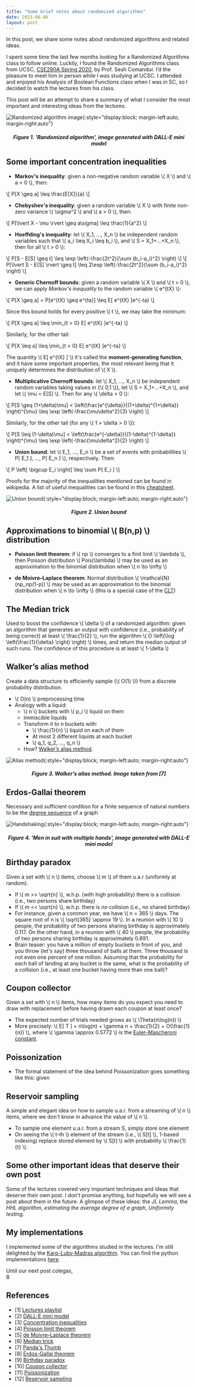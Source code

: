 ```yaml
---
title: "Some brief notes about randomized algorithms"
date: 2023-06-06
layout: post
---
```


In this post, we share some notes about randomized algorithms and related ideas.

<script type="text/javascript" charset="utf-8" src="https://cdn.mathjax.org/mathjax/latest/MathJax.js?config=TeX-AMS-MML_HTMLorMML"></script>

I spent some time the last few months looking for a Randomized Algorithms class to follow online. Luckily, I found the Randomized Algorithms class from UCSC, [CSE290A Spring 2020](https://www.youtube.com/watch?v=sXHr3CDAeWE&list=PLOQjlWvnI0faRpH2oJcyW4CuM5Clt8a2n), by Prof. Sesh Comandur. I’d the pleasure to meet him in person while I was studying at UCSC. I attended and enjoyed his Analysis of Boolean Functions class when I was in SC, so I decided to watch the lectures from his class. 

This post will be an attempt to share a summary of what I consider the most important and interesting ideas from the lectures.

![Randomized algorithm image](/assets/imgs/2023-06-06-post/figure_1_blog_2_craiyon_randomized_algorithm.png){:style="display:block; margin-left:auto; margin-right:auto"}
<h5 align="center"> Figure 1. 'Randomized algorithm', image generated with DALL-E mini model</h5>

## Some important concentration inequalities

- **Markov's inequality**: given a non-negative random variable \\( X \\) and \\( a > 0 \\), then:

\\[ P[X \geq a] \leq \frac{E[X]}{a} \\]

- **Chebyshev's inequality**: given a random variable \\( X \\) with finite non-zero variance \\( \sigma^2 \\) and \\( a > 0 \\), then:

\\[ P[\lvert X - \mu \rvert \geq a\sigma] \leq \frac{1}{a^2} \\]

- **Hoeffding's inequality**: let \\( X_1, ..., X_n \\) be independent random variables such that \\( a_i \leq X_i \leq b_i \\), and \\( S = X_1+...+X_n \\), then for all \\( t > 0 \\):

\\[ P[S - E[S] \geq t] \leq \exp \left(-\frac{2t^2}{\sum (b_i-a_i)^2} \right) \\]
\\[ P[\lvert S - E[S] \rvert \geq t] \leq 2\exp \left(-\frac{2t^2}{\sum (b_i-a_i)^2} \right) \\]

- **Generic Chernoff bounds**: given a random variable \\( X \\) and \\( t > 0 \\), we can apply *Markov's inequality* to the random variable \\( e^{tX} \\):

\\[ P[X \geq a] = P[e^{tX} \geq e^{ta}] \leq E[ e^{tX} ]e^{-ta} \\]

Since this bound holds for every positive \\( t \\), we may take the minimum:

\\[ P[X \geq a] \leq \min_{t > 0} E[ e^{tX} ]e^{-ta} \\]

Similarly, for the other tail:

\\[ P[X \leq a] \leq \min_{t < 0} E[ e^{tX} ]e^{-ta} \\]

The quantity \\( E[ e^{tX} ] \\) it's called the **moment-generating function**, and it have some important properties, the most relevant being that it uniquely determines the distribution of \\( X \\).

- **Multiplicative Chernoff bounds**: let \\( X_1, ..., X_n \\) be independent random variables taking values in {\\( 0,1 \\)}, let \\( S = X_1+...+X_n \\), and let \\( \mu = E[S] \\). Then for any \\( \delta > 0 \\):

\\[ P[S \geq (1+\delta)\mu] < \left(\frac{e^{\delta}}{(1+\delta)^{1+\delta}} \right)^{\mu} \leq \exp \left(-\frac{\mu\delta^2}{3} \right) \\]

Similarly, for the other tail (for any \\( 1 > \delta > 0 \\)):

\\[ P[S \leq (1-\delta)\mu] < \left(\frac{e^{-\delta}}{(1-\delta)^{1-\delta}} \right)^{\mu} \leq \exp \left(-\frac{\mu\delta^2}{2} \right) \\]

- **Union bound**: let \\( E_1, ..., E_n \\) be a set of events with probabilities \\( P[ E_1 ], ..., P[ E_n ] \\), respectively. Then:

\\[ P \left[ \bigcup E_i \right] \leq \sum P[ E_i ] \\]

Proofs for the majority of the inequalities mentioned can be found in wikipedia. A list of useful inequalities can be found in this [cheatsheet](https://sites.math.washington.edu/~morrow/335_17/ineq.pdf).

![Union bound](/assets/imgs/2023-06-06-post/figure_2_blog_2_union_bound.png){:style="display:block; margin-left:auto; margin-right:auto"}
<h5 align="center"> Figure 2. Union bound</h5>

## Approximations to binomial \\( B(n,p) \\) distribution

- **Poisson limit theorem**: if \\( np \\) converges to a finit limit \\( \lambda \\), then Poisson distribution \\( Pois(\lambda) \\) may be used as an approximation to the binomial distribution when \\( n \to \infty \\)

- **de Moivre–Laplace theorem**: Normal distribution \\( \mathcal{N}(np,\,np(1-p)) \\) may be used as an approximation to the binomial distribution when \\( n \to \infty \\) (this is a special case of the [CLT](https://en.wikipedia.org/wiki/Central_limit_theorem))

## The Median trick

Used to boost the confidence \\( \delta \\) of a randomized algorithm: given an algorithm that generates an output with confidence (i.e., probability of being correct) at least \\( \frac{1}{2} \\), run the algorithm \\( O \left(\log \left(\frac{1}{\delta} \right) \right) \\) times, and return the median output of such runs. The confidence of this procedure is at least \\( 1-\delta \\)

## Walker’s alias method

Create a data structure to efficiently sample (\\( O(1) \\)) from a discrete probability distribution.

- \\( O(n) \\) preprocessing time
- Analogy with a liquid:
    - \\( n \\) buckets with \\( p_i \\) liquid on them
    - Immiscible liquids
    - Transform it to n buckets with:
        - \\( \frac{1}{n} \\) liquid on each of them
        - At most 2 different liquids at each bucket
        - \\( q_1, q_2, …, q_n \\)
    - How? [Walker’s alias method](https://en.wikipedia.org/wiki/Alias_method#Table_generation).

![Alias method](/assets/imgs/2023-06-06-post/figure_3_blog_2_walker_alias_method.png){:style="display:block; margin-left:auto; margin-right:auto"}
<h5 align="center"> Figure 3. Walker’s alias method. Image taken from [7]</h5>

## Erdos-Gallai theorem

Necessary and sufficient condition for a finite sequence of natural numbers to be the [degree sequence](https://en.wikipedia.org/wiki/Degree_(graph_theory)#Degree_sequence) of a graph

![Handshaking](/assets/imgs/2023-06-06-post/figure_4_blog_2_craiyon_men_in_suit_with_multiple_hands.png){:style="display:block; margin-left:auto; margin-right:auto"}
<h5 align="center"> Figure 4. 'Men in suit with multiple hands', image generated with DALL-E mini model</h5>

## Birthday paradox

Given a set with \\( n \\) items, choose \\( m \\) of them u.a.r (uniformly at random).

- If \\( m >> \sqrt{n} \\), w.h.p. (with high probability) there is a collision (i.e., two persons share birthday)
- If \\( m << \sqrt{n} \\), w.h.p. there is *no* collision (i.e., no shared birthday)
- For instance, given a common year, we have \\( n = 365 \\) days. The square root of n is \\( \sqrt{365} \approx 19 \\). In a reunion with \\( 10 \\) people, the probability of two persons sharing birthday is approximately 0.117. On the other hand, in a reunion with \\( 40 \\) people, the probability of two persons sharing birthday is approximately 0.891.
- Brain teaser: you have a million of empty buckets in front of you, and you throw (let's say) three thousand of balls at them. Three thousand is not even one percent of one million. Assuming that the probability for each ball of landing at any bucket is the same, what is the probability of a collision (i.e., at least one bucket having more than one ball)? 

## Coupon collector

Given a set with \\( n \\) items, how many items do you expect you need to draw with replacement before having drawn each coupon at least once?

- The expected number of trials needed grows as \\(  \Theta(n\log(n)) \\)
- More precisely: \\( E[ T ] = n\log(n) + \gamma n + \frac{1}{2} + O(\frac{1}{n}) \\), where \\(  \gamma \approx 0.5772 \\) is the [Euler–Mascheroni constant](https://en.wikipedia.org/wiki/Euler%27s_constant).

## Poissonization

- The formal statement of the idea behind Poissonization goes something like this: given 

## Reservoir sampling

A simple and elegant idea on how to sample u.a.r. from a streaming of \\( n \\) items, where we don't know in advance the value of \\( n \\). 

- To sample one element u.a.r. from a stream S, simply store one element
- On seeing the \\( t-th \\) element of the stream (i.e., \\( S[t] \\), 1-based indexing) replace stored element by \\( S[t] \\) with probability \\( \frac{1}{t} \\).

## Some other important ideas that deserve their own post

Some of the lectures covered very important techniques and ideas that deserve their own post. I don't promise anything, but hopefully we will see a post about them in the future. A glimpse of these ideas: the *JL Lemma*, the *HHL algorithm*, *estimating the average degree of a graph*, *Uniformity testing*.

## My implementations

I implemented some of the algorithms studied in the lectures. I'm still delighted by the [Karp-Luby-Madras algorithm](https://www.math.cmu.edu/~af1p/Teaching/MCC17/Papers/KLM.pdf). You can find the python implementations [here](https://github.com/b3r8/randomized-algorithms).

Until our next post colegas,  
B

## References

- [1] [Lectures playlist](https://www.youtube.com/watch?v=sXHr3CDAeWE&list=PLOQjlWvnI0faRpH2oJcyW4CuM5Clt8a2n)
- [2] [DALL-E mini model](https://www.craiyon.com)
- [3] [Concentration inequalities](https://en.wikipedia.org/wiki/Concentration_inequality)
- [4] [Poisson limit theorem](https://en.wikipedia.org/wiki/Poisson_limit_theorem)
- [5] [de Moivre–Laplace theorem](https://en.wikipedia.org/wiki/De_Moivre%E2%80%93Laplace_theorem)
- [6] [Median trick](http://www.cs.columbia.edu/~andoni/algoS19/scribes/scribe2.pdf)
- [7] [Panda's Thumb](https://pandasthumb.org/archives/2012/08/lab-notes-the-a.html)
- [8] [Erdos-Gallai theorem](https://en.wikipedia.org/wiki/Erd%C5%91s%E2%80%93Gallai_theorem)
- [9] [Birthday paradox](https://en.wikipedia.org/wiki/Birthday_problem)
- [10] [Coupon collector](https://en.wikipedia.org/wiki/Coupon_collector%27s_problem)
- [11] [Poissonization](https://users.soe.ucsc.edu/~sesh/Teaching/2020/CSE290A/Slides/Lecture11.pdf)
- [12] [Reservoir sampling](https://en.wikipedia.org/wiki/Reservoir_sampling)
